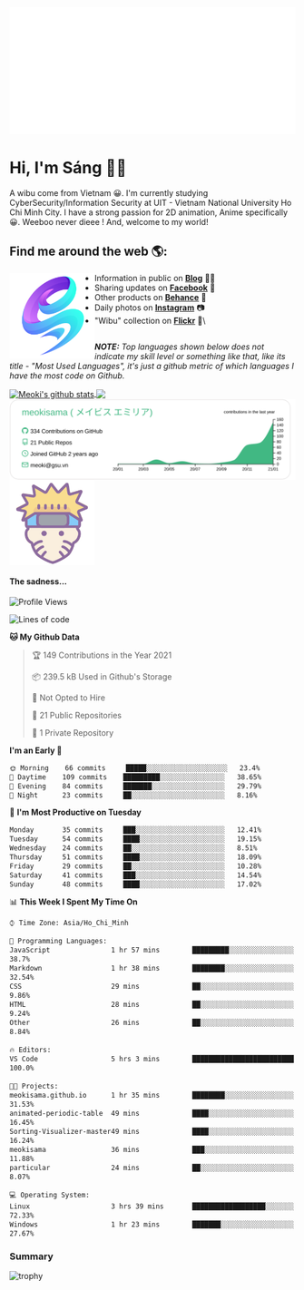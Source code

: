 <p align="center">
<a href="https://meokisama.github.io">
    <img src="effect.svg"/>
</a>
</p>

# Hi, I'm Sáng 👋🏾
A wibu come from Vietnam 😀. I'm currently studying CyberSecurity/Information Security at UIT - Vietnam National University Ho Chi Minh City. I have a strong passion for 2D animation, Anime specifically 😀. Weeboo never dieee ! And, welcome to my world!


## Find me around the web 🌎:
<a href="https://facebook.com/slytherinnn/"><img align="left" width="150" height="150" src="https://github.com/meokisama/meokisama/blob/master/image/2750554.png"> </a>
- Information in public on <a href="https://meokisama.github.io/">__Blog__</a> ✍🏾
- Sharing updates on <a href="https://facebook.com/slytherinnn/">__Facebook__</a> 💼
- Other products on <a href="https://www.behance.net/meokisama">__Behance__</a> 🏓
- Daily photos on <a href="https://www.instagram.com/hi.im.meoki/">__Instagram__</a> 📷
- "Wibu" collection on <a href="https://www.flickr.com/photos/meokisama/albums">__Flickr__</a> 👾\
##
___NOTE:___ _Top languages shown below does not indicate my skill level or something like that, like its title - "Most Used Languages", it's just a github metric of which languages I have the most code on Github._


<a href="https://github.com/meokisama">
  <img align="center" src="https://github-readme-stats.vercel.app/api?username=meokisama&show_icons=true&include_all_commits=true&theme=vue" alt="Meoki's github stats" />
</a>
<a href="https://github.com/meokisama">
  <img align="center" src="https://github-readme-stats.vercel.app/api/top-langs/?username=meokisama&layout=compact&theme=vue&langs_count=10" />
</a>

<div style="overflow: hidden;justify-content:space-around;">
  <img align="center" src="https://raw.githubusercontent.com/meokisama/meokisama/master/profile-summary-card-output/vue/0-profile-details.svg"/>
  <img align="center" src="image/favicon.png" width="150">
</div>

#### The sadness...

<!--START_SECTION:waka-->
![Profile Views](http://img.shields.io/badge/Profile%20Views-0-blue)

![Lines of code](https://img.shields.io/badge/From%20Hello%20World%20I%27ve%20Written-1.6%20million%20lines%20of%20code-blue)

**🐱 My Github Data** 

> 🏆 149 Contributions in the Year 2021
 > 
> 📦 239.5 kB Used in Github's Storage 
 > 
> 🚫 Not Opted to Hire
 > 
> 📜 21 Public Repositories 
 > 
> 🔑 1 Private Repository 
 > 
**I'm an Early 🐤** 

```text
🌞 Morning    66 commits     █████░░░░░░░░░░░░░░░░░░░░   23.4% 
🌆 Daytime    109 commits    █████████░░░░░░░░░░░░░░░░   38.65% 
🌃 Evening    84 commits     ███████░░░░░░░░░░░░░░░░░░   29.79% 
🌙 Night      23 commits     ██░░░░░░░░░░░░░░░░░░░░░░░   8.16%

```
📅 **I'm Most Productive on Tuesday** 

```text
Monday       35 commits     ███░░░░░░░░░░░░░░░░░░░░░░   12.41% 
Tuesday      54 commits     ████░░░░░░░░░░░░░░░░░░░░░   19.15% 
Wednesday    24 commits     ██░░░░░░░░░░░░░░░░░░░░░░░   8.51% 
Thursday     51 commits     ████░░░░░░░░░░░░░░░░░░░░░   18.09% 
Friday       29 commits     ██░░░░░░░░░░░░░░░░░░░░░░░   10.28% 
Saturday     41 commits     ███░░░░░░░░░░░░░░░░░░░░░░   14.54% 
Sunday       48 commits     ████░░░░░░░░░░░░░░░░░░░░░   17.02%

```


📊 **This Week I Spent My Time On** 

```text
⌚︎ Time Zone: Asia/Ho_Chi_Minh

💬 Programming Languages: 
JavaScript               1 hr 57 mins        █████████░░░░░░░░░░░░░░░░   38.7% 
Markdown                 1 hr 38 mins        ████████░░░░░░░░░░░░░░░░░   32.54% 
CSS                      29 mins             ██░░░░░░░░░░░░░░░░░░░░░░░   9.86% 
HTML                     28 mins             ██░░░░░░░░░░░░░░░░░░░░░░░   9.24% 
Other                    26 mins             ██░░░░░░░░░░░░░░░░░░░░░░░   8.84%

🔥 Editors: 
VS Code                  5 hrs 3 mins        █████████████████████████   100.0%

🐱‍💻 Projects: 
meokisama.github.io      1 hr 35 mins        ████████░░░░░░░░░░░░░░░░░   31.53% 
animated-periodic-table  49 mins             ████░░░░░░░░░░░░░░░░░░░░░   16.45% 
Sorting-Visualizer-master49 mins             ████░░░░░░░░░░░░░░░░░░░░░   16.24% 
meokisama                36 mins             ███░░░░░░░░░░░░░░░░░░░░░░   11.88% 
particular               24 mins             ██░░░░░░░░░░░░░░░░░░░░░░░   8.07%

💻 Operating System: 
Linux                    3 hrs 39 mins       ██████████████████░░░░░░░   72.33% 
Windows                  1 hr 23 mins        ███████░░░░░░░░░░░░░░░░░░   27.67%

```


<!--END_SECTION:waka-->
### Summary
![trophy](https://github-profile-trophy.vercel.app/?username=meokisama)
